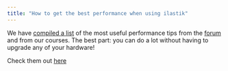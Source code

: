 ```yaml
---
title: "How to get the best performance when using ilastik"
---
```


We have [compiled a list]({{site.baseurl}}/documentation/basics/performance_tips.html) of the most useful performance tips from the [forum](https://forum.image.sc/tag/ilastik) and from our courses.
The best part: you can do a lot without having to upgrade any of your hardware!

Check them out [here]({{site.baseurl}}/documentation/basics/performance_tips.html)
